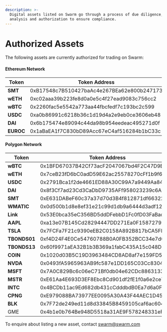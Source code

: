 ```yaml
---
description: >-
  Digital assets listed on Swarm go through a process of due diligence, risk
  analysis and authorization to ensure compliance.
---
```


# Authorized Assets

The following assets are currently authorized for trading on Swarm:

#### Ethereum Network

<table><thead><tr><th width="208.39222579566456">Token</th><th>Token Address</th></tr></thead><tbody><tr><td><strong>SMT</strong></td><td>0xB17548c7B510427baAc4e267BEa62e800b247173</td></tr><tr><td><strong>wETH</strong></td><td>0xc02aaa39b223fe8d0a0e5c4f27ead9083c756cc2</td></tr><tr><td><strong>wBTC</strong></td><td>0x2260fac5e5542a773aa44fbcfedf7c193bc2c599</td></tr><tr><td><strong>USDC</strong></td><td>0xa0b86991c6218b36c1d19d4a2e9eb0ce3606eb48</td></tr><tr><td><strong>DAI</strong></td><td>0x6b175474e89094c44da98b954eedeac495271d0f</td></tr><tr><td><strong>EUROC</strong></td><td>0x1aBaEA1f7C830bD89Acc67eC4af516284b1bC33c</td></tr></tbody></table>

#### Polygon Network

| Token        | Token Address                              |
| ------------ | ------------------------------------------ |
| **wBTC**     | 0x1BFD67037B42Cf73acF2047067bd4F2C47D9BfD6 |
| **wETH**     | 0x7ceB23fD6bC0adD59E62ac25578270cFf1b9f619 |
| **USDC**     | 0x2791Bca1f2de4661ED88A30C99A7a9449Aa84174 |
| **DAI**      | 0x8f3Cf7ad23Cd3CaDbD9735AFf958023239c6A063 |
| **SMT**      | 0xE631DABeF60c37a37d70d3B4f812871df663226f |
| **WMATIC**   | 0x0d500b1d8e8ef31e21c99d1db9a6444d3adf1270 |
| **Link**     | 0x53E0bca35eC356BD5ddDFebbD1Fc0fD03FaBad39 |
| **AAPL**     | 0xa13e07B145Cd28294447DD271Ea0F158727976bE |
| **TSLA**     | 0x7FCFa7F21c9390eEB2C0158A892B817bCA5FBafb |
| **TBONDS01** | 0xf4D24F4E0Ce54760788B0A0FB352BCC34e7d045f |
| **TBONDS13** | 0x60f9971aEA32B1b3B369a1fabC435A15c048D0F0 |
| **COIN**     | 0x1020d03B5C19D3963484CD8AD8af7e159FD5E261 |
| **NVDA**     | 0x0493fA5965963AB9fc587e1DD165C03Cc8304226 |
| **MSFT**     | 0x7A0C829Bc6c06eC71Bf0db04e62CDc8863133553 |
| **MSTR**     | 0xE61Aa4E693D3EF8Ebc8Cd901df2fE1f0a6e2ce78 |
| **INTC**     | 0x4BCDb11ac9Ed682db431cCdddbdB0Ea7d6a0F9D2 |
| **CPNG**     | 0xE979088BA73977EE0095A30A43F44AEC1D45cA0e |
| **BLK**      | 0x7F72de249ed11d8d33845B8459105caf6ac604A5 |
| GME          | 0x4b1e0b764Be948D5518a31AE9F578248331eFd72 |

To enquire about listing a new asset, contact [swarm@swarm.com](mailto:swarm@swarm.com)
